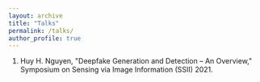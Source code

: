```yaml
---
layout: archive
title: "Talks"
permalink: /talks/
author_profile: true
---
```


1. Huy H. Nguyen, "Deepfake Generation and Detection – An Overview," Symposium on Sensing via Image Information (SSII) 2021.
